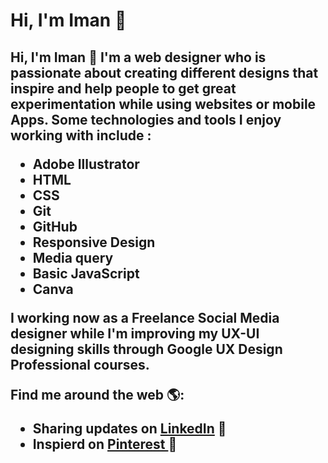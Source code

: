 <h1>Hi, I'm Iman 👋 </h1>



<h2>
Hi, I'm Iman 👋
I'm a web designer who is passionate about creating different designs that inspire and help people to get great experimentation while using websites or mobile Apps. Some technologies and tools I enjoy working with include :
  <ul>
  <li>Adobe Illustrator</li>
  <li>HTML</li>
  <li>CSS</li>
  <li>Git</li>
  <li>GitHub</li>
  <li>Responsive Design</li>
  <li>Media query</li>
  <li>Basic JavaScript</li>
  <li>Canva</li>
  </ul>

I working now as a Freelance Social Media designer while I'm improving my UX-UI designing skills through Google UX Design Professional courses.

 Find me around the web 🌎:
  -  Sharing updates on <a href="https://www.linkedin.com/in/iman-mohammad-340017220">LinkedIn</a> 💼
  - Inspierd on <a href="https://pin.it/4Mugf4S"> Pinterest </a> 🌟
</h2>

